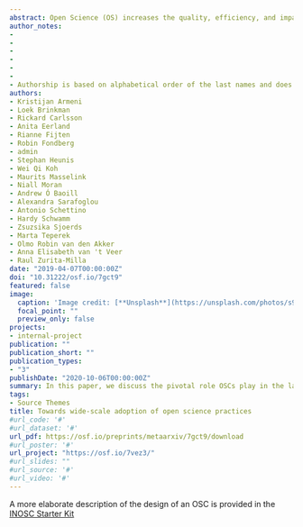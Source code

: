 ```yaml
---
abstract: Open Science (OS) increases the quality, efficiency, and impact of science. This has been widely recognised by scholars, funders, and policy makers. However, despite the increasing availability of infrastructure supporting OS and the rise in policies and incentives to change behavior, OS practices are not yet the norm. While pioneering researchers are developing and embracing OS practices, the majority sticks to the status quo. To transition from pioneering to common practice, we need to engage a critical proportion of the academic community. In this transition, Open Science Communities (OSCs) play a key role. OSCs are bottom-up learning groups of scholars that discuss OS practices, within and across disciplines. They make OS knowledge and know-how more visible and accessible, and facilitate communication among scholars and policy makers. By the same token, community members shape the transition to OS such that it is most beneficial for researchers, science, and society. Over the past two years, eleven OSCs were founded at several Dutch university cities, with approximately 700 members in total (at the time of writing). In other countries, similar OSCs are starting up. In this paper, we discuss the pivotal role OSCs play in the large-scale transition to OS and provide practical information on how to start a local OSC. We emphasize that, despite the grassroot character of OSCs, support from universities is critical for OSCs to be viable, effective, and sustainable.
author_notes:
- 
- 
- 
- 
- 
- 
- Authorship is based on alphabetical order of the last names and does not necessarily reflect the relative contributions of authors. Author contributions are clarified using anadapted version of the CRediT taxonomy (see contributions section in the paper).
authors:
- Kristijan Armeni
- Loek Brinkman
- Rickard Carlsson
- Anita Eerland
- Rianne Fijten
- Robin Fondberg
- admin
- Stephan Heunis
- Wei Qi Koh
- Maurits Masselink
- Niall Moran
- Andrew Ó Baoill
- Alexandra Sarafoglou
- Antonio Schettino
- Hardy Schwamm
- Zsuzsika Sjoerds
- Marta Teperek
- Olmo Robin van den Akker
- Anna Elisabeth van 't Veer
- Raul Zurita-Milla
date: "2019-04-07T00:00:00Z"
doi: "10.31222/osf.io/7gct9"
featured: false
image:
  caption: 'Image credit: [**Unsplash**](https://unsplash.com/photos/s9CC2SKySJM)'
  focal_point: ""
  preview_only: false
projects:
- internal-project
publication: ""
publication_short: ""
publication_types:
- "3"
publishDate: "2020-10-06T00:00:00Z"
summary: In this paper, we discuss the pivotal role OSCs play in the large-scale transition to OS and provide practical information on how to start a local OSC. We emphasize that, despite the grassroot character of OSCs, support from universities is critical for OSCs to be viable, effective, and sustainable.
tags:
- Source Themes
title: Towards wide-scale adoption of open science practices
#url_code: '#'
#url_dataset: '#'
url_pdf: https://osf.io/preprints/metaarxiv/7gct9/download
#url_poster: '#'
url_project: "https://osf.io/7vez3/"
#url_slides: ""
#url_source: '#'
#url_video: '#'
---
```


A more elaborate description of the design of an OSC is provided in the [INOSC Starter Kit](https://inosc-starter-kit.netlify.app/)

